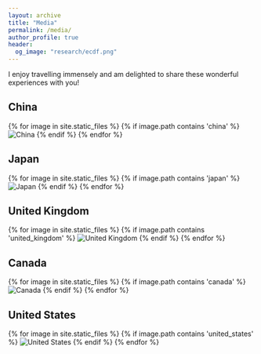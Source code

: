 ```yaml
---
layout: archive
title: "Media"
permalink: /media/
author_profile: true
header:
  og_image: "research/ecdf.png"
---
```



I enjoy travelling immensely and am delighted to share these wonderful experiences with you!



## China

<div class="gallery">
{% for image in site.static_files %}
  {% if image.path contains 'china' %}
    <img src="{{ image.path | prepend: site.baseurl }}" alt="China">
  {% endif %}
{% endfor %}
</div>

## Japan

<div class="gallery">
{% for image in site.static_files %}
  {% if image.path contains 'japan' %}
    <img src="{{ image.path | prepend: site.baseurl }}" alt="Japan">
  {% endif %}
{% endfor %}
</div>

## United Kingdom

<div class="gallery">
{% for image in site.static_files %}
  {% if image.path contains 'united_kingdom' %}
    <img src="{{ image.path | prepend: site.baseurl }}" alt="United Kingdom">
  {% endif %}
{% endfor %}
</div>

## Canada

<div class="gallery">
{% for image in site.static_files %}
  {% if image.path contains 'canada' %}
    <img src="{{ image.path | prepend: site.baseurl }}" alt="Canada">
  {% endif %}
{% endfor %}
</div>

## United States

<div class="gallery">
{% for image in site.static_files %}
  {% if image.path contains 'united_states' %}
    <img src="{{ image.path | prepend: site.baseurl }}" alt="United States">
  {% endif %}
{% endfor %}
</div>